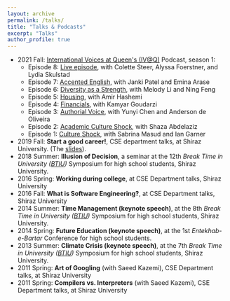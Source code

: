 ```yaml
---
layout: archive
permalink: /talks/
title: "Talks & Podcasts"
excerpt: "Talks"
author_profile: true
---
```


- 2021 Fall: [International Voices at Queen's (IV@Q)](https://podcast.cfrc.ca/international-voices-at-queens/) Podcast, season 1:
    - Episode 8: [Live episode](https://youtu.be/imOwe7ky4KQ), with Colette Steer, Alyssa Foerstner, and Lydia Skulstad
    - Episode 7: [Accented English](https://podcast.cfrc.ca/2021/10/accented-english/), with Janki Patel and Emina Arase
    - Episode 6: [Diversity as a Strength](https://podcast.cfrc.ca/2021/10/diversity-is-a-strength/), with Melody Li and Ning Feng
    - Episode 5: [Housing](https://podcast.cfrc.ca/2021/09/housing/), with Amir Hashemi
    - Episode 4: [Financials](https://podcast.cfrc.ca/2021/09/finances/), with Kamyar Goudarzi
    - Episode 3: [Authorial Voice](https://podcast.cfrc.ca/2021/09/authorial-voice/), with Yunyi Chen and Anderson de Oliveira
    - Episode 2: [Academic Culture Shock](https://podcast.cfrc.ca/2021/09/academic-culture-shock/), with Shaza Abdelaziz
    - Episode 1: [Culture Shock](https://podcast.cfrc.ca/2021/08/culture-shock/), with Sabrina Masud and Ian Garner 
- 2019 Fall: **Start a good career!**, CSE department talks, at Shiraz University. (The [slides](https://amirsojoodi.github.io/files/StartAGoodCareer.pdf)).
- 2018 Summer: **Illusion of Decision**, a seminar at the 12th _Break Time in University ([BTIU](https://www.linkedin.com/company/breaktimeinuniversity/))_ Symposium for high school students, Shiraz University.
- 2016 Spring: **Working during college**, at CSE Department talks, Shiraz University
- 2016 Fall: **What is Software Engineering?**, at CSE Department talks, Shiraz University
- 2014 Summer: **Time Management (keynote speech)**, at the 8th _Break Time in University ([BTIU](https://www.linkedin.com/company/breaktimeinuniversity/))_ Symposium for high school students, Shiraz University.
- 2014 Spring: **Future Education (keynote speech)**, at the 1st _Entekhab-e-Bartar_ Conference for high school students.
- 2013 Summer: **Climate Crisis (keynote speech)**, at the 7th _Break Time in University ([BTIU](https://www.linkedin.com/company/breaktimeinuniversity/))_ Symposium for high school students, Shiraz University.
- 2011 Spring: **Art of Googling** (with Saeed Kazemi), CSE Department talks, at Shiraz University
- 2011 Spring: **Compilers vs. Interpreters** (with Saeed Kazemi), CSE Department talks, at Shiraz University
